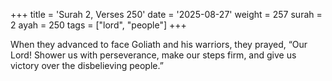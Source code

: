 +++
title = 'Surah 2, Verses 250'
date = '2025-08-27'
weight = 257
surah = 2
ayah = 250
tags = ["lord", "people"]
+++

When they advanced to face Goliath and his warriors, they prayed, “Our Lord! Shower us with perseverance, make our steps firm, and give us victory over the disbelieving people.”